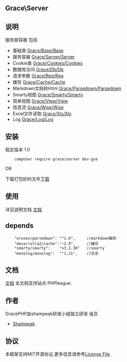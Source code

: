 ## Grace\Server

## 说明

服务层容器
包括

- 基础类             [Grace/Base/Base](src/Base/readme.md)
- 服务容器           [Grace/Server/Server](src/Server/readme.md)
- Cookie类           [Grace/Cookies/Cookies](src/Cookies/readme.md)
- 数据库访问         [Grace/Db/Db](src/Db/readme.md)
- 请求参数           [Grace/Req/Req](src/Req/readme.md)
- 缓存               [Grace/Cache/Cache](src/Cache/readme.md)
- Markdown文档转Html [Grace/Parsedown/Parsedown](src/Parsedown/readme.md)
- Smarty视图         [Grace/Smarty/Smarty](src/Smarty/readme.md)
- 简单视图           [Grace/View/View](src/View/readme.md)
- 信息流             [Grace/Wise/Wise](src/Wise/readme.md)
- Excel文件读取      [Grace/Xls/Xls](src/Xls/readme.md)
- Log                [Grace/Log/Log](src/Log/readme.md)

## 安装

稳定版本 1.0

```
    composer require grace/server dev-gse
```

OR

下载打包好的文件[下载](https://github.com/shampeak/GraceServer/archive/gse.zip)

## 使用

详见说明文档 [文档](src/Server/Index.md)

## depends

```
    "erusev/parsedown": "^1.6",     //markdown解析
    "desarrolla2/cache":"~2.0",     //缓存
    "smarty/smarty":    "v3.1.30"   //smarty
    "monolog/monolog":  "^1.21",    //日志
```

## 文档

[文档](src/Server/Index.md)
全文档支持站点  PHPleague.

## 作者

GracePHP由shampeak研发小组独立研发
组员
- [Shampeak](https://github.com/shampeak/).


## 协议

本框架支持MIT开源协议,更多信息请参考[License File](LICENSE.md).

